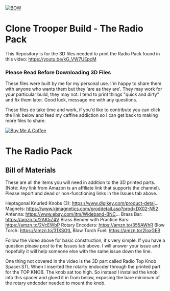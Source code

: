 
[![BOW](https://i.imgur.com/tRdnFGH.jpg)](https://youtu.be/kG_VW7UEpcM)

# Clone Trooper Build - The Radio Pack
This Repository is for the 3D files needed to print the Radio Pack found in this video: https://youtu.be/kG_VW7UEpcM 

### Please Read Before Downloading 3D Files

These files were built by me for my personal use.  I'm happy to share them with anyone who wants them but they 'are as they are'.  They may work for your particular build, they may not.  I tend to print things "quick and dirty" and fix them later.  Good luck, message me with any questions. 

These files do take time and work, if you'd like to contribute you can click the link below and feed my caffine addiction so I can get back to making more files to share. 

<a href="https://www.buymeacoffee.com/WjRBDa3dZ" target="_blank"><img src="https://www.buymeacoffee.com/assets/img/custom_images/orange_img.png" alt="Buy Me A Coffee" style="height: auto !important;width: auto !important;" ></a>

# The Radio Pack
## Bill of Materials 
These are all the items you will need in addition to the 3D printed parts. (Note: Any link from Amazon is an affiliate link that supports the channel). Please report and dead or non-functioning links in the Issues tab above.

Heptagonal Knurled Knobs (3): https://www.digikey.com/product-detai...
Magnets: https://www.kjmagnetics.com/proddetail.asp?prod=DX02-N52
Antenna: https://www.ebay.com/itm/Wideband-BNC...
Brass Bar: https://amzn.to/2AK5Z4V
Brass Bender with Practice Bars: https://amzn.to/2VcEWbP
Rotary Encoders:   https://amzn.to/355AWhR
Blow Torch: https://amzn.to/31XSGtL
Blow Torch Fuel: https://amzn.to/2IoxGEB

Follow the video above for basic construction, it's very simple.  If you have a question please post to the Issues tab above. I will answer your issue and hopefully it will help someone else with the same issue down the line.  

One thing not covered in the video is the 3D part called Radio Top Knob Spacer.STL    When I inserted the rotarty endocder through the printed part for the TOP KNOB. The knob sat too high.  So instead I installed the knob into this spacer and glued it in from below, exposing the bare minimum of the rotary endcoder needed to mount the knob.  
